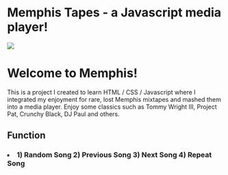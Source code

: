 # Memphis Tapes - a Javascript media player! 

<img src=images/MemphisBanner.png >
<h1> Welcome to Memphis! </h1>

<p>
This is a project I created to learn HTML / CSS / Javascript where I integrated my enjoyment for rare, lost Memphis mixtapes and mashed them into a media player. 
Enjoy some classics such as Tommy Wright III, Project Pat, Crunchy Black, DJ Paul and others. 

</p>


<h2>
Function
</h2>
<h3>
<li>
1) Random Song
2) Previous Song
3) Next Song
4) Repeat Song
</li>
</h3>


